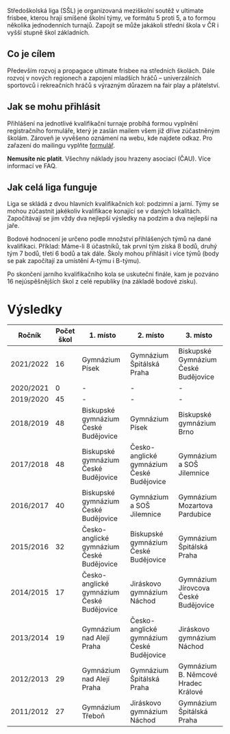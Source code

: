 Středoškolská liga (SŠL) je organizovaná meziškolní soutěž v ultimate frisbee, kterou hrají smíšené školní týmy, ve formátu 5 proti 5, a to formou několika jednodenních turnajů. Zapojit se může jakákoli střední škola v ČR i vyšší stupně škol základních.

## Co je cílem

Především rozvoj a propagace ultimate frisbee na středních školách. Dále rozvoj v nových regionech a zapojení mladších hráčů –⁠ univerzálních sportovců i rekreačních hráčů s výrazným důrazem na fair play a přátelství.

## Jak se mohu přihlásit

Přihlášení na jednotlivé kvalifikační turnaje probíhá formou vyplnění registračního formuláře, který je zaslán mailem všem již dříve zúčastněným školám. Zároveň je vyvěšeno oznámení na webu, kde najdete odkaz. Pro zařazení do mailingu vyplňte [formulář](https://forms.gle/ZuJAfVrN1nwpg1gL9).

**Nemusíte nic platit**. Všechny náklady jsou hrazeny asociací (ČAU). Více informací ve FAQ.

## Jak celá liga funguje

Liga se skládá z dvou hlavních kvalifikačních kol: podzimní a jarní. Týmy se mohou zúčastnit jakékoliv kvalifikace konající se v daných lokalitách. Započítávají se jim vždy dva nejlepší výsledky na podzim a dva nejlepší na jaře.

Bodové hodnocení je určeno podle množství přihlášených týmů na dané kvalifikaci. Příklad: Máme-li 8 účastníků, tak první tým získá 8 bodů, druhý tým 7 bodů, třetí 6 bodů a tak dále. Školy mohou přihlásit i více týmů (body se pak započítají za umístění A-týmu i B-týmu).

Po skončení jarního kvalifikačního kola se uskuteční finále, kam je pozváno 16 nejúspěšnějších škol z celé republiky (na základě bodové zisku).

# Výsledky

| Ročník    | Počet škol | 1. místo                    | 2. místo                    | 3. místo                            |
| --------- | ---------- | --------------------------- | --------------------------- | ----------------------------------- |
| 2021/2022 | 16         |    Gymnázium Písek		      |       Gymnázium Špitálská Praha                      |    Biskupské Gymnázium České Budějovice           |
| 2020/2021 | 0          |                    -    |              -              |              -                       |
| 2019/2020 | 45         |                    -    |              -               |              -                       |
| 2018/2019 | 48         | Biskupské gymnázium České Budějovice      | Gymnázium Písek             | Biskupské gymnázium Brno            |
| 2017/2018 | 48         | Biskupské gymnázium České Budějovice      | Česko-anglické gymnázium České Budějovice | Gymnázium a SOŠ Jilemnice           |
| 2016/2017 | 40         | Biskupské gymnázium České Budějovice      | Gymnázium a SOŠ Jilemnice   | Gymnázium Mozartova Pardubice       |
| 2015/2016 | 32         | Česko-anglické gymnázium České Budějovice | Biskupské gymnázium České Budějovice      | Gymnázium Špitálská Praha           |
| 2014/2015 | 17         | Česko-anglické gymnázium České Budějovice | Jiráskovo gymnázium Náchod  | Gymnázium Jírovcova České Budějovice              |
| 2013/2014 | 19         | Gymnázium nad Alejí Praha   | Česko-anglické gymnázium České Budějovice | Jiráskovo gymnázium Náchod          |
| 2012/2013 | 29         | Gymnázium nad Alejí Praha   | Gymnázium Špitálská Praha   | Gymnázium B. Němcové Hradec Králové |
| 2011/2012 | 27         | Gymnázium Třeboň            | Jiráskovo gymnázium Náchod  | Gymnázium Špitálská Praha           |
